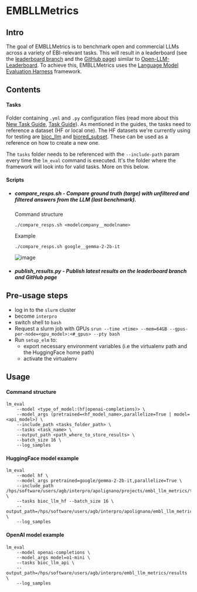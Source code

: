 # EMBLLMetrics

## Intro
The goal of EMBLLMetrics is to benchmark open and commercial LLMs across a variety of EBI-relevant tasks.
This will result in a leaderboard (see the [leaderboard branch](https://github.com/ProteinsWebTeam/embl-llm-metrics/tree/leaderboard) and the [GitHub page](https://proteinswebteam.github.io/embl-llm-metrics/)) similar to [Open-LLM-Leaderboard](https://huggingface.co/spaces/open-llm-leaderboard/open_llm_leaderboard#/).
To achieve this, EMBLLMetrics uses the [Language Model Evaluation Harness](https://github.com/EleutherAI/lm-evaluation-harness) framework.


## Contents

#### Tasks
Folder containing `.yml` and `.py` configuration files (read more about this [New Task Guide](https://github.com/EleutherAI/lm-evaluation-harness/blob/main/docs/new_task_guide.md), [Task Guide](https://github.com/EleutherAI/lm-evaluation-harness/blob/main/docs/task_guide.md)). As mentioned in the guides, the tasks need to reference a dataset (HF or local one). The HF datasets we're currently using for testing are [bioc_llm](https://huggingface.co/datasets/apolignano/bioc_llm) and [biored_subset](https://huggingface.co/datasets/apolignano/biored_subset). These can be used as a reference on how to create a new one.


The `tasks` folder needs to be referenced with the `--include-path` param every time the `lm_eval` command is executed. It's the folder where the framework will look into for valid tasks. More on this below.

#### Scripts

- ##### compare_resps.sh - Compare ground truth (targe) with unfiltered and filtered answers from the LLM (last benchmark).

  Command structure
  
  ```./compare_resps.sh <modelcompany__modelname>```

  Example
  
  ```./compare_resps.sh google__gemma-2-2b-it```

  ![image](https://github.com/user-attachments/assets/57e52f7d-bb1f-4f15-8875-95321c08e111)

- ##### publish_results.py - Publish latest results on the leaderboard branch and GitHub page

## Pre-usage steps
- log in to the `slurm` cluster
- become `interpro`
- switch shell to `bash`
- Request a slurm job with GPUs `srun --time <time> --mem=64GB --gpus-per-node=<gpu_model>:<#_gpus> --pty bash`
- Run `setup_elm` to:
  - export necessary environment variables (i.e the virtualenv path and the HuggingFace home path)
  - activate the virtualenv


## Usage

#### Command structure
```
lm_eval
    --model <type_of_model:(hf|openai-completions)> \
    --model_args (pretrained=<hf_model_name>,parallelize=True | model=<api_model>) \
    --include_path <tasks_folder_path> \
    --tasks <task_name> \
    --output_path <path_where_to_store_results> \
    --batch_size 16 \
    --log_samples 
```

#### HuggingFace model example
```
lm_eval
    --model hf \
    --model_args pretrained=google/gemma-2-2b-it,parallelize=True \ 
    --include_path /hps/software/users/agb/interpro/apolignano/projects/embl_llm_metrics/tasks_test \
    --tasks bioc_llm_hf --batch_size 16 \
    --output_path=/hps/software/users/agb/interpro/apolignano/embl_llm_metrics/results \ 
    --log_samples
```

#### OpenAI model example
```
lm_eval
    --model openai-completions \
    --model_args model=o1-mini \
    --tasks bioc_llm_api \ 
    --output_path=/hps/software/users/agb/interpro/embl_llm_metrics/results \ 
    --log_samples
```
